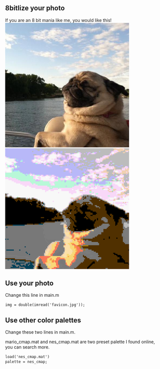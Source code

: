 ## 8bitlize your photo
If you are an 8 bit mania like me, you would like this!
<img src="favicon.jpg"  width="400px" /><img src="output.png"  width="400px" />
## Use your photo
Change this line in main.m
```
img = double(imread('favicon.jpg'));
```
## Use other color palettes
Change these two lines in main.m.

mario_cmap.mat and nes_cmap.mat are two preset palette I found online, you can search more.
```
load('nes_cmap.mat')
palette = nes_cmap;
```
